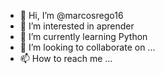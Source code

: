 - 👋 Hi, I’m @marcosrego16
- 👀 I’m interested in  aprender 
- 🌱 I’m currently learning Python
- 💞️ I’m looking to collaborate on ...
- 📫 How to reach me ...

<!---
marcosrego16/marcosrego16 is a ✨ special ✨ repository because its `README.md` (this file) appears on your GitHub profile.
You can click the Preview link to take a look at your changes.
--->
